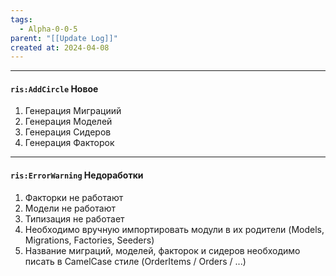 ```yaml
---
tags:
  - Alpha-0-0-5
parent: "[[Update Log]]"
created at: 2024-04-08
---
```

---

#### `ris:AddCircle` Новое
1. Генерация Миграциий
2. Генерация Моделей
3. Генерация Сидеров
4. Генерация Факторок

---
#### `ris:ErrorWarning` Недоработки
1. Факторки не работают
2. Модели не работают
3. Типизация не работает
4. Необходимо вручную импортировать модули в их родители (Models, Migrations, Factories, Seeders)
5. Название миграций, моделей, факторок и сидеров необходимо писать в CamelCase стиле (OrderItems / Orders / ...)